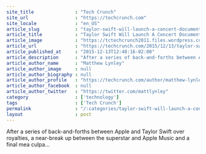 ```yaml
---
site_title               : "Tech Crunch"
site_url                 : "https://techcrunch.com"
site_locale              : "en_US"
article_slug             : "taylor-swift-will-launch-a-concert-documentary-exclusively-on-apple-music"
article_title            : "Taylor Swift Will Launch A Concert Documentary Exclusively On Apple Music"
article_image            : "https://tctechcrunch2011.files.wordpress.com/2015/12/screen-shot-2015-12-13-at-12-44-49-pm.png?w=764&h=400&crop=1"
article_url              : "https://techcrunch.com/2015/12/13/taylor-swift-will-launch-a-concert-documentary-exclusively-on-apple-music/"
article_published_at     : "2015-12-13T12:48:16-02:00"
article_description      : "After a series of back-and-forths between Apple and Taylor Swift over royalties, a near-break up between the superstar and Apple Music and a final mea culpa..."
article_author_name      : "Matthew Lynley"
article_author_image     : null
article_author_biography : null
article_author_profile   : "https://techcrunch.com/author/matthew-lynley/"
article_author_facebook  : null
article_author_twitter   : "https://twitter.com/mattlynley"
category                 : ['technology']
tags                     : ['Tech Crunch']
permalink                : "/:categories/taylor-swift-will-launch-a-concert-documentary-exclusively-on-apple-music/"
layout                   : post
---
```


After a series of back-and-forths between Apple and Taylor Swift over royalties, a near-break up between the superstar and Apple Music and a final mea culpa...
